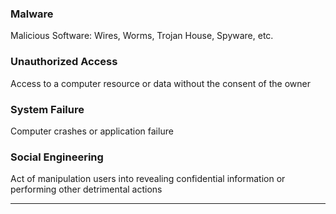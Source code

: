 ### Malware
Malicious Software: Wires, Worms, Trojan House, Spyware, etc.

### Unauthorized Access
Access to a computer resource or data without the consent of the owner

### System Failure
Computer crashes or application failure

### Social Engineering
Act of manipulation users into revealing confidential information or performing other detrimental actions

---